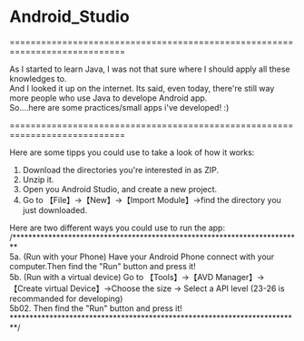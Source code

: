# Android_Studio
============================================================================                                                           

As I started to learn Java, I was not that sure where I should apply all these knowledges to.                                                            
And I looked it up on the internet. Its said, even today, there're still way more people who use Java to develope Android app.                                           
So....here are some practices/small apps i've developed! :)                                                                 

============================================================================                                                                                                     
                                                                                                                  
Here are some tipps you could use to take a look of how it works:                                                         
                                                                                                                  
1. Download the directories you're interested in as ZIP.                                                          
2. Unzip it.                                                                                                                  
3. Open you Android Studio, and create a new project.                                                                                                                  
4. Go to 【File】→【New】→【Import Module】→find the directory you just downloaded.                                                                                            
                                                                                                                                                                  
Here are two different ways you could use to run the app:                                                                                            
/*************************************************************************                                                                                                                                                                      
5a. (Run with your Phone) Have your Android Phone connect with your computer.Then find the "Run" button and press it!                                                       
5b. (Run with a virtual device) Go to 【Tools】→【AVD Manager】→【Create virtual Device】→Choose the size → Select a API level (23-26 is recommanded for developing)                                                           
5b02. Then find the "Run" button and press it!                                                                                                                        
*************************************************************************/
